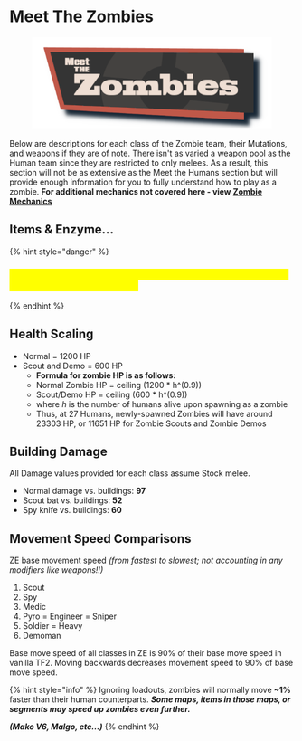 # Meet The Zombies

<figure><img src="../../.gitbook/assets/Meet The Zombies Test.png" alt="" width="479"><figcaption></figcaption></figure>

Below are descriptions for each class of the Zombie team, their Mutations, and weapons if they are of note. There isn't as varied a weapon pool as the Human team since they are restricted to only melees. As a result, this section will not be as extensive as the Meet the Humans section but will provide enough information for you to fully understand how to play as a zombie. **For additional mechanics not covered here - view** [**Zombie Mechanics**](../../general-overview/how-to-play-as-zombies/zombie-mechanics.md)

## Items & Enzyme...

{% hint style="danger" %}
### <mark style="color:yellow;">**Picking up items as a zombie will completely disable your own Mutation**</mark><mark style="color:yellow;">**&#x20;**</mark>_<mark style="color:yellow;">**(Enzyme)**</mark>_<mark style="color:yellow;">**&#x20;**</mark><mark style="color:yellow;">**function.**</mark>
{% endhint %}

## Health Scaling

* Normal = 1200 HP
* Scout and Demo = 600 HP
  * **Formula for zombie HP is as follows:**
  * Normal Zombie HP = ceiling (1200 \* h^(0.9))
  * Scout/Demo HP = ceiling (600 \* h^(0.9))
  * where _h_ is the number of humans alive upon spawning as a zombie
  * Thus, at 27 Humans, newly-spawned Zombies will have around 23303 HP, or 11651 HP for Zombie Scouts and Zombie Demos

## Building Damage

All Damage values provided for each class assume Stock melee.

* Normal damage vs. buildings: **97**
* Scout bat vs. buildings: **52**
* Spy knife vs. buildings: **60**

## Movement Speed Comparisons

ZE base movement speed _(from fastest to slowest; not accounting in any modifiers like weapons!!)_

1. Scout
2. Spy
3. Medic
4. Pyro = Engineer = Sniper
5. Soldier = Heavy
6. Demoman

Base move speed of all classes in ZE is 90% of their base move speed in vanilla TF2. Moving backwards decreases movement speed to 90% of base move speed.

{% hint style="info" %}
Ignoring loadouts, zombies will normally move **\~1%** faster than their human counterparts. _**Some maps, items in those maps, or segments may speed up zombies even further.**_

_**(Mako V6, Malgo, etc...)**_
{% endhint %}
